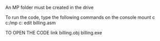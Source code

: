 An MP folder must be created in the drive

To run the code, type the following commands on the console
mount c c:/mp
c:
edit billing.asm

TO OPEN THE CODE
link billing.obj
billing.exe
